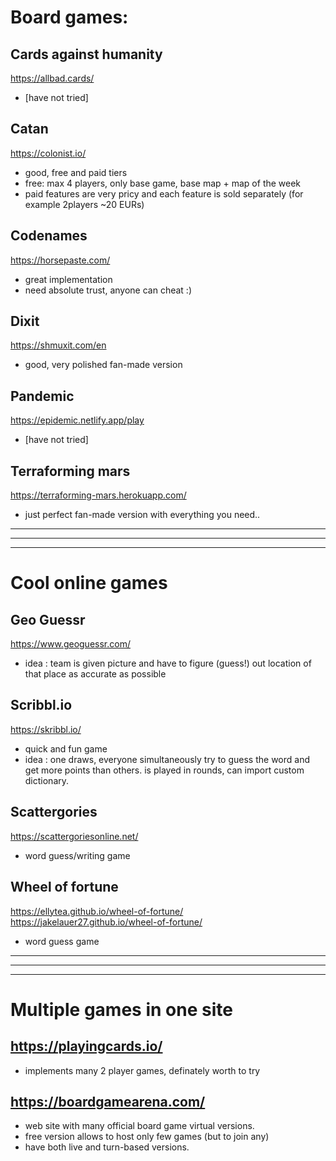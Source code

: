 # Board games:
## Cards against humanity  
 https://allbad.cards/ 
- [have not tried]

## Catan  
https://colonist.io/ 
- good, free and paid tiers 
- free: max 4 players, only base game, base map + map of the week 
- paid features are very pricy and each feature is sold separately (for example 2players ~20 EURs)

## Codenames  
https://horsepaste.com/
- great implementation
- need absolute trust, anyone can cheat :)

## Dixit  
https://shmuxit.com/en
- good, very polished fan-made version

## Pandemic  
https://epidemic.netlify.app/play
- [have not tried]

## Terraforming mars  
https://terraforming-mars.herokuapp.com/ 
- just perfect fan-made version with everything you need..

---
---
---

# Cool online games
## Geo Guessr  
https://www.geoguessr.com/
- idea : team is given picture and have to figure (guess!) out location of that place as accurate as possible

## Scribbl.io  
https://skribbl.io/
- quick and fun game
- idea : one draws, everyone simultaneously  try to guess the word and get more points than others. is played in rounds, can import custom dictionary.

## Scattergories  
https://scattergoriesonline.net/
- word guess/writing game

## Wheel of fortune  
https://ellytea.github.io/wheel-of-fortune/  
https://jakelauer27.github.io/wheel-of-fortune/
- word guess game

---
---
---

# Multiple games in one site
## https://playingcards.io/
- implements many 2 player games, definately worth to try

## https://boardgamearena.com/
- web site with many official board game virtual versions.
- free version allows to host only few games (but to join any)
- have both live and turn-based versions.
